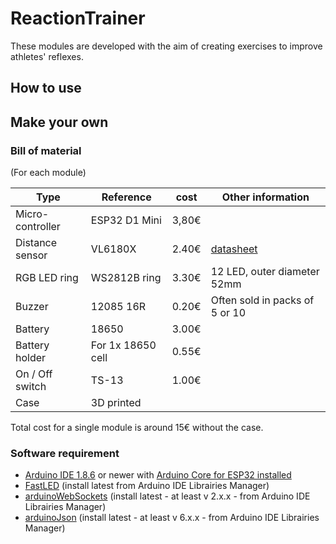 # ReactionTrainer
These modules are developed with the aim of creating exercises to improve athletes' reflexes.

## How to use

## Make your own

### Bill of material
(For each module)

|Type|Reference|cost|Other information|
|----|----|----|----|
|Micro-controller|ESP32 D1 Mini|3,80€|
|Distance sensor|VL6180X|2.40€|[datasheet](https://www.st.com/resource/en/datasheet/vl6180x.pdf)
|RGB LED ring|WS2812B ring|3.30€|12 LED, outer diameter 52mm|
|Buzzer|12085 16R|0.20€|Often sold in packs of 5 or 10|
|Battery|18650|3.00€|
|Battery holder|For 1x 18650 cell|0.55€|
|On / Off switch|TS-13|1.00€|
|Case|3D printed||

Total cost for a single module is around 15€ without the case.

### Software requirement
- [Arduino IDE 1.8.6](https://www.arduino.cc/en/main/software) or newer with [Arduino Core for ESP32 installed](https://github.com/espressif/arduino-esp32/blob/master/docs/arduino-ide/boards_manager.md)
- [FastLED](https://github.com/FastLED/FastLED) (install latest from Arduino IDE Librairies Manager)
- [arduinoWebSockets](https://github.com/Links2004/arduinoWebSockets) (install latest - at least v 2.x.x - from Arduino IDE Librairies Manager)
- [arduinoJson](https://github.com/bblanchon/ArduinoJson) (install latest - at least v 6.x.x - from Arduino IDE Librairies Manager)

